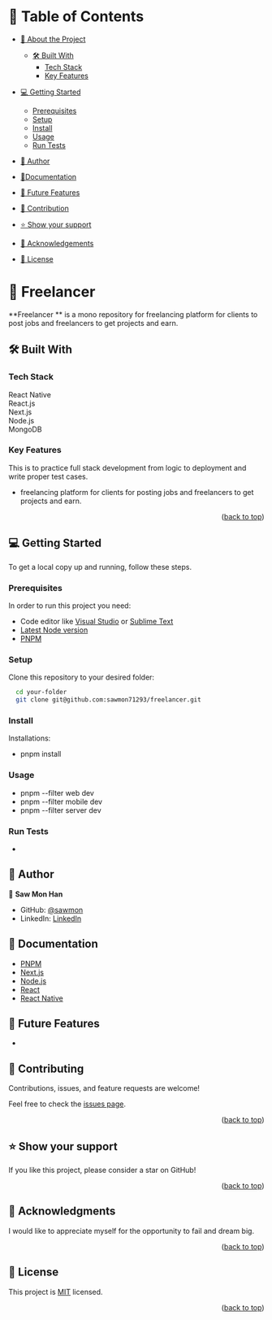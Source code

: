 <a name="readme-top"></a>

# 📗 Table of Contents

- [📖 About the Project](#about-project)

  - [🛠 Built With](#built-with)
    - [Tech Stack](#tech-stack)
    - [Key Features](#key-features)

- [💻 Getting Started](#getting-started)

  - [Prerequisites](#prerequisites)
  - [Setup](#setup)
  - [Install](#install)
  - [Usage](#usage)
  - [Run Tests](#runtests)

- [👥 Author](#authors)
- [🧾Documentation](#documentations)
- [🔭 Future Features](#features)
- [🤝 Contribution](#contributing)
- [⭐️ Show your support](#support)
- [🙏 Acknowledgements](#acknowledgements)
- [📝 License](#license)

<!-- PROJECT DESCRIPTION -->

# 📖  Freelancer <a name="about-project"></a>

**Freelancer ** is a mono repository for freelancing platform for clients to post jobs and freelancers to get projects and earn.

## 🛠 Built With <a name="built-with"></a>

### Tech Stack
<a name="built-with">React Native</a><br>
<a name="built-with">React.js</a><br>
<a name="built-with">Next.js</a><br>
<a name="built-with">Node.js</a><br>
<a name="built-with">MongoDB</a><br>

<!-- Features -->

### Key Features <a name="key-features"></a>

This is to practice full stack development from logic to deployment and write proper test cases.

- freelancing platform for clients for posting jobs and freelancers to get projects and earn.

<p align="right">(<a href="#readme-top">back to top</a>)</p>

<!-- GETTING STARTED -->

## 💻 Getting Started <a name="getting-started"></a>

To get a local copy up and running, follow these steps.

### Prerequisites

In order to run this project you need:

- Code editor like [Visual Studio](https://code.visualstudio.com/download) or [Sublime Text](https://www.sublimetext.com/download)
- [Latest Node version](https://nodejs.org/en/download)
- [PNPM](https://pnpm.io/installation)

### Setup

Clone this repository to your desired folder:

```sh
  cd your-folder
  git clone git@github.com:sawmon71293/freelancer.git
```

### Install

Installations:

- pnpm install

### Usage

- pnpm --filter web dev
- pnpm --filter mobile dev
- pnpm --filter server dev

### Run Tests <a name="runtests"></a>

- 

<!-- AUTHORS -->

## 👥 Author <a name="authors"></a>

👤 **Saw Mon Han**

- GitHub: [@sawmon](https://github.com/sawmon71293/)
- LinkedIn: [LinkedIn](https://www.linkedin.com/in/saw-mon-han/)

## 🧾 Documentation <a name="documentations"></a>

- [PNPM](https://pnpm.io/motivation)
- [Next.js](https://nextjs.org/docs)
- [Node.js](https://nodejs.org/docs/latest/api/)
- [React](https://react.dev/learn)
- [React Native](https://reactnative.dev/docs/getting-started)

## 🔭 Future Features <a name="features"></a>

- 

<!-- CONTRIBUTING -->

## 🤝 Contributing <a name="contributing"></a>

Contributions, issues, and feature requests are welcome!

Feel free to check the [issues page](../../issues/).

<p align="right">(<a href="#readme-top">back to top</a>)</p>

<!-- SUPPORT -->

## ⭐️ Show your support <a name="support"></a>

If you like this project, please consider a star on GitHub!

<p align="right">(<a href="#readme-top">back to top</a>)</p>

<!-- ACKNOWLEDGEMENTS -->

## 🙏 Acknowledgments <a name="acknowledgements"></a>

I would like to appreciate myself for the opportunity to fail and dream big.

<p align="right">(<a href="#readme-top">back to top</a>)</p>

<!-- LICENSE -->

## 📝 License <a name="license"></a>

This project is [MIT](./LICENSE) licensed.

<p align="right">(<a href="#readme-top">back to top</a>)</p>


